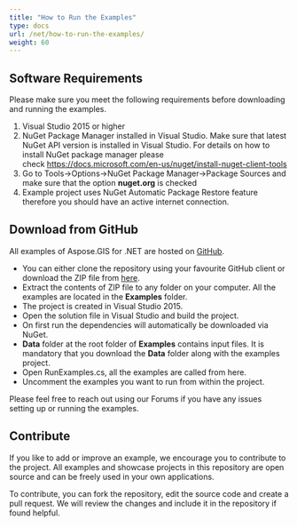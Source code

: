 ```yaml
---
title: "How to Run the Examples"
type: docs
url: /net/how-to-run-the-examples/
weight: 60
---
```


## **Software Requirements**
Please make sure you meet the following requirements before downloading and running the examples.

1. Visual Studio 2015 or higher
1. NuGet Package Manager installed in Visual Studio. Make sure that latest NuGet API version is installed in Visual Studio. For details on how to install NuGet package manager please check <https://docs.microsoft.com/en-us/nuget/install-nuget-client-tools>
1. Go to Tools->Options->NuGet Package Manager->Package Sources and make sure that the option **nuget.org** is checked
1. Example project uses NuGet Automatic Package Restore feature therefore you should have an active internet connection.
## **Download from GitHub**
All examples of Aspose.GIS for .NET are hosted on [GitHub](https://github.com/aspose-GIS/Aspose.GIS-for-.NET).

- You can either clone the repository using your favourite GitHub client or download the ZIP file from [here](https://github.com/aspose-gis/Aspose.GIS-for-.NET/archive/master.zip).
- Extract the contents of ZIP file to any folder on your computer. All the examples are located in the **Examples** folder.
- The project is created in Visual Studio 2015.
- Open the solution file in Visual Studio and build the project.
- On first run the dependencies will automatically be downloaded via NuGet.
- **Data** folder at the root folder of **Examples** contains input files. It is mandatory that you download the **Data** folder along with the examples project.
- Open RunExamples.cs, all the examples are called from here.
- Uncomment the examples you want to run from within the project.

Please feel free to reach out using our Forums if you have any issues setting up or running the examples.
## **Contribute**
If you like to add or improve an example, we encourage you to contribute to the project. All examples and showcase projects in this repository are open source and can be freely used in your own applications.

To contribute, you can fork the repository, edit the source code and create a pull request. We will review the changes and include it in the repository if found helpful.
